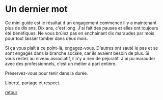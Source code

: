 # Un dernier mot

Ce mini guide est le résultat d'un engagement commencé il y a maintenant plus de dix ans.
Dix ans, c'est long. J'ai fait des pauses et elles ont toujours été bénéfiques.
Ne vous brûlez pas en enchaînant dix maraudes par mois pour tout laisser tomber dans deux mois. 

Si ça vous plaît à ce point-là, engagez-vous.
D'autres ont sauté le pas et se sont engagés dans la branche sociale, car ils avaient besoin de plus.
Si vous restez au niveau associatif, il n'y a rien de péjoratif.
J'ai pu marauder avec des professionnels, c'est un métier à part entière.

Préservez-vous pour tenir dans la durée.

Liberté, partage et respect.

[retour](./index.html)
